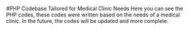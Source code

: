 #PHP Codebase Tailored for Medical Clinic Needs
Here you can see the PHP codes, these codes were written based on the needs of a medical clinic. In the future, the codes will be updated and more complete.

